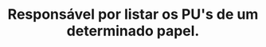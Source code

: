 ---
title: Responsável por listar os PU's de um determinado papel.
api:
  file: readme-hml-corebank.json
  operationId: get_v1-open-papeis-idpapel-pus
hidden: false
---